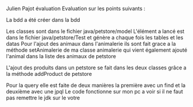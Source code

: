 Julien Pajot évaluation
Evaluation sur les points suivants : 

La bdd a été créer dans la bdd 

Les classes sont dans le fichier java/petstore/model 
L'élément a lancé est dans le fichier java/petstore/Test et génère a chaque fois les tables et les datas
Pour l'ajout des animaux dans l'animalerie ils sont fait grace a la méthode setAnimalerie de ma classe animalerie qui vient également ajouté l'animal dans la liste des animaux de petstore

L'ajout des produits dans un petstore se fait dans les deux classes grâce a la méthode addProduct de petstore

Pour la query elle est faite de deux manières la première avec un find et la deuxième avec une jpql 
Le code fonctionne sur mon pc a voir si il ne faut pas remettre le jdk sur le votre 